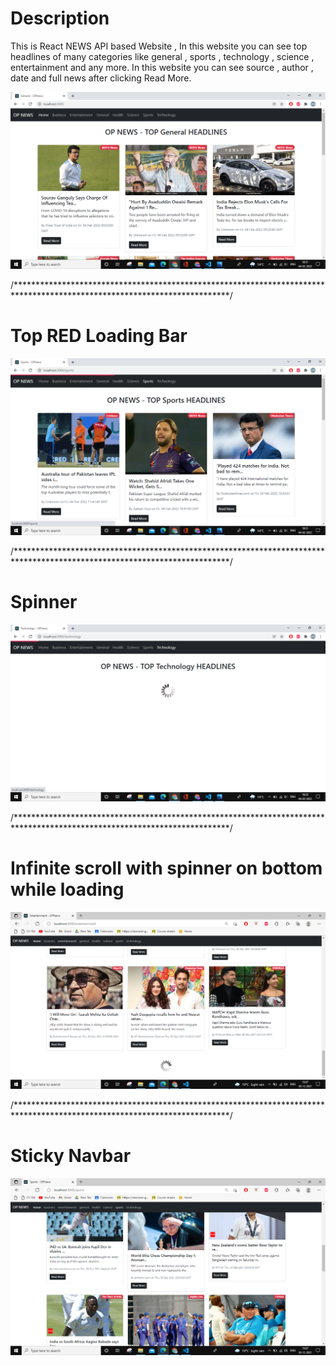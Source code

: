 # Description

This is React NEWS API based Website , In this website you can see top headlines of many categories like general , sports , technology , science , entertainment and any more. In this website you can see source , author , date and full news after clicking Read More.


![](Screenshot%20(513).png)



/*************************************************************************************************************************/
# Top RED Loading Bar 

![](Screenshot%20(516).png)


/*************************************************************************************************************************/
# Spinner 

![](Screenshot%20(518).png)

/*************************************************************************************************************************/

# Infinite scroll with spinner on bottom while loading

![](Screenshot%20(493).png)

/*************************************************************************************************************************/
# Sticky Navbar
![](Screenshot%20(490).png)






